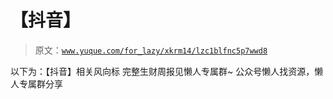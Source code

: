 # 【抖音】

> 原文：[`www.yuque.com/for_lazy/xkrm14/lzc1blfnc5p7wwd8`](https://www.yuque.com/for_lazy/xkrm14/lzc1blfnc5p7wwd8)

<ne-p id="u8616918c" data-lake-id="u8616918c"><ne-text id="uf3c67fa1">以下为：【抖音】相关风向标</ne-text></ne-p> <ne-p id="u80b9b94d" data-lake-id="u80b9b94d"><ne-text id="uba4623e8">完整生财周报见懒人专属群~</ne-text></ne-p> <ne-p id="ua9954222" data-lake-id="ua9954222"><ne-text id="u92fc6af6">公众号懒人找资源，懒人专属群分享</ne-text></ne-p>